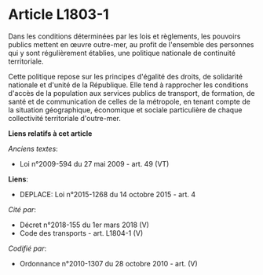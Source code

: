 # Article L1803-1

Dans les conditions déterminées par les lois et règlements, les pouvoirs publics mettent en œuvre outre-mer, au profit de
l'ensemble des personnes qui y sont régulièrement établies, une politique nationale de continuité territoriale.

Cette politique repose sur les principes d'égalité des droits, de solidarité nationale et d'unité de la République. Elle tend
à rapprocher les conditions d'accès de la population aux services publics de transport, de formation, de santé et de
communication de celles de la métropole, en tenant compte de la situation géographique, économique et sociale particulière de
chaque collectivité territoriale d'outre-mer.

**Liens relatifs à cet article**

_Anciens textes_:

  - Loi n°2009-594 du 27 mai 2009 - art. 49 (VT)

**Liens**:

  - DEPLACE: Loi n°2015-1268 du 14 octobre 2015 - art. 4

_Cité par_:

  - Décret n°2018-155 du 1er mars 2018 (V)
  - Code des transports - art. L1804-1 (V)

_Codifié par_:

  - Ordonnance n°2010-1307 du 28 octobre 2010 - art. (V)
